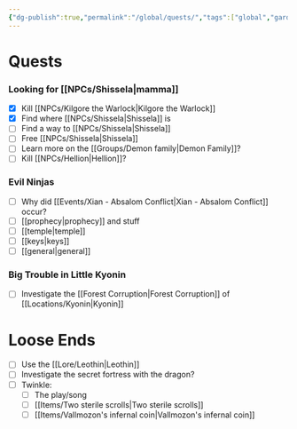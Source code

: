 ```yaml
---
{"dg-publish":true,"permalink":"/global/quests/","tags":["global","gardenEntry","gardenEntry"],"noteIcon":""}
---
```


# Quests
### Looking for [[NPCs/Shissela\|mamma]]
- [x] Kill [[NPCs/Kilgore the Warlock\|Kilgore the Warlock]]
- [x] Find where [[NPCs/Shissela\|Shissela]] is
- [ ] Find a way to [[NPCs/Shissela\|Shissela]]
- [ ] Free [[NPCs/Shissela\|Shissela]]
- [ ] Learn more on the [[Groups/Demon family\|Demon Family]]?
- [ ] Kill [[NPCs/Hellion\|Hellion]]?
### Evil Ninjas
- [ ] Why did [[Events/Xian - Absalom Conflict\|Xian - Absalom Conflict]] occur?
- [ ] [[prophecy\|prophecy]] and stuff
- [ ] [[temple\|temple]]
- [ ] [[keys\|keys]]
- [ ] [[general\|general]]
### Big Trouble in Little Kyonin
- [ ] Investigate the [[Forest Corruption\|Forest Corruption]] of [[Locations/Kyonin\|Kyonin]]

# Loose Ends
- [ ] Use the [[Lore/Leothin\|Leothin]]
- [ ] Investigate the secret fortress with the dragon?
- [ ] Twinkle:
	- [ ] The play/song
	- [ ] [[Items/Two sterile scrolls\|Two sterile scrolls]]
	- [ ] [[Items/Vallmozon's infernal coin\|Vallmozon's infernal coin]]